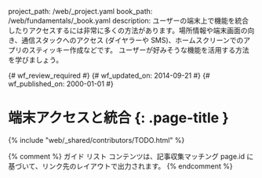 project_path: /web/_project.yaml
book_path: /web/fundamentals/_book.yaml
description: ユーザーの端末上で機能を統合したりアクセスするには非常に多くの方法があります。場所情報や端末画面の向き、通信スタックへのアクセス (ダイヤラーや SMS)、ホームスクリーンでのアプリのスティッキー作成などです。 ユーザーが好みそうな機能を活用する方法を学びましょう。

{# wf_review_required #}
{# wf_updated_on: 2014-09-21 #}
{# wf_published_on: 2000-01-01 #}

# 端末アクセスと統合 {: .page-title }

{% include "web/_shared/contributors/TODO.html" %}



{% comment %}
ガイド リスト コンテンツは、記事収集マッチング page.id に基づいて、リンク先のレイアウトで出力されます。
{% endcomment %}
